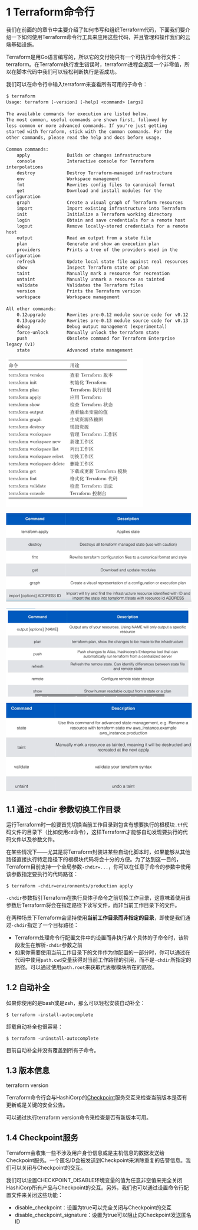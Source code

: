 
# 1 Terraform命令行

我们在前面的的章节中主要介绍了如何书写和组织Terraform代码，下面我们要介绍一下如何使用Terraform命令行工具来应用这些代码，并且管理和操作我们的云端基础设施。

Terraform是用Go语言编写的，所以它的交付物只有一个可执行命令行文件：terraform。在Terraform执行发生错误时，terraform进程会返回一个非零值，所以在脚本代码中我们可以轻松判断执行是否成功。

我们可以在命令行中输入terraform来查看所有可用的子命令：

```
$ terraform
Usage: terraform [-version] [-help] <command> [args]

The available commands for execution are listed below.
The most common, useful commands are shown first, followed by
less common or more advanced commands. If you're just getting
started with Terraform, stick with the common commands. For the
other commands, please read the help and docs before usage.

Common commands:
    apply              Builds or changes infrastructure
    console            Interactive console for Terraform interpolations
    destroy            Destroy Terraform-managed infrastructure
    env                Workspace management
    fmt                Rewrites config files to canonical format
    get                Download and install modules for the configuration
    graph              Create a visual graph of Terraform resources
    import             Import existing infrastructure into Terraform
    init               Initialize a Terraform working directory
    login              Obtain and save credentials for a remote host
    logout             Remove locally-stored credentials for a remote host
    output             Read an output from a state file
    plan               Generate and show an execution plan
    providers          Prints a tree of the providers used in the configuration
    refresh            Update local state file against real resources
    show               Inspect Terraform state or plan
    taint              Manually mark a resource for recreation
    untaint            Manually unmark a resource as tainted
    validate           Validates the Terraform files
    version            Prints the Terraform version
    workspace          Workspace management

All other commands:
    0.12upgrade        Rewrites pre-0.12 module source code for v0.12
    0.13upgrade        Rewrites pre-0.13 module source code for v0.13
    debug              Debug output management (experimental)
    force-unlock       Manually unlock the terraform state
    push               Obsolete command for Terraform Enterprise legacy (v1)
    state              Advanced state management
```


![](image/Pasted%20image%2020231118171924.png)

![](image/Pasted%20image%2020231119162325.png)

![](image/Pasted%20image%2020231119162236.png)


![](image/Pasted%20image%2020231119162301.png)


## 1.1 通过 -chdir 参数切换工作目录

运行Terraform时一般要首先切换当前工作目录到包含有想要执行的根模块`.tf`代码文件的目录下（比如使用`cd`命令），这样Terraform才能够自动发现要执行的代码文件以及参数文件。

在某些情况下——尤其是将Terraform封装进某些自动化脚本时，如果能够从其他路径直接执行特定路径下的根模块代码将会十分的方便。为了达到这一目的，Terraform目前支持一个全局参数`-chdir=...`，你可以在任意子命令的参数中使用该参数指定要执行的代码路径：

```
$ terraform -chdir=environments/production apply
```

`-chdir`参数指引Terraform在执行具体子命令之前切换工作目录，这意味着使用该参数后Terraform将会在指定路径下读写文件，而非当前工作目录下的文件。


在两种场景下Terraform会坚持使用**当前工作目录而非指定的目录**，即使是我们通过`-chdir`指定了一个目标路径：

- Terraform处理命令行配置文件中的设置而非执行某个具体的子命令时，该阶段发生在解析`-chdir`参数之前
- 如果你需要使用当前工作目录下的文件作为你配置的一部分时，你可以通过在代码中使用`path.cwd`变量获得对当前工作路径的引用，而不是`-chdir`所指定的路径。可以通过使用`path.root`来获取代表根模块所在的路径。

## 1.2 自动补全

如果你使用的是bash或是zsh，那么可以轻松安装自动补全：

```
$ terraform -install-autocomplete
```

卸载自动补全也很容易：

```
$ terraform -uninstall-autocomplete
```

目前自动补全并没有覆盖到所有子命令。

## 1.3 版本信息

terraform version

Terraform命令行会与HashiCorp的[Checkpoint](https://checkpoint.hashicorp.com/)服务交互来检查当前版本是否有更新或是关键的安全公告。

可以通过执行terraform version命令来检查是否有新版本可用。

## 1.4 Checkpoint服务

Terraform会收集一些不涉及用户身份信息或是主机信息的数据发送给Checkpoint服务。一个匿名ID会被发送到Checkpoint来消除重复的告警信息。我们可以关闭与Checkpoint的交互。

我们可以设置CHECKPOINT_DISABLE环境变量的值为任意非空值来完全关闭HashiCorp所有产品与Checkpoint的交互。另外，我们也可以通过设置命令行配置文件来关闭这些功能：

- disable_checkpoint：设置为true可以完全关闭与Checkpoint的交互
- disable_checkpoint_signature：设置为true可以阻止向Checkpoint发送匿名ID


